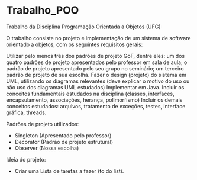 # Trabalho_POO
Trabalho da Disciplina Programação Orientada a Objetos (UFG)

O trabalho consiste no projeto e implementação de um sistema de software orientado a objetos, com os seguintes requisitos gerais:

Utilizar pelo menos três dos padrões de projeto GoF, dentre eles: um dos quatro padrões de projeto apresentados pelo professor em sala de aula; o padrão de projeto apresentado pelo seu grupo no seminário; um terceiro padrão de projeto de sua escolha.
Fazer o design (projeto) do sistema em UML, utilizando os diagramas relevantes (deve explicar o motivo do uso ou não uso dos diagramas UML estudados)
Implementar em Java.
Incluir os conceitos fundamentais estudados na disciplina (classes, interfaces, encapsulamento, associações, herança, polimorfismo)
Incluir os demais conceitos estudados: arquivos, tratamento de exceções, testes, interface gráfica, threads.

Padrões de projeto utilizados:
- Singleton (Apresentado pelo professor)
- Decorator (Padrão de projeto estrutural)
- Observer (Nossa escolha)

Ideia do projeto:
- Criar uma Lista de tarefas a fazer (to do list).
